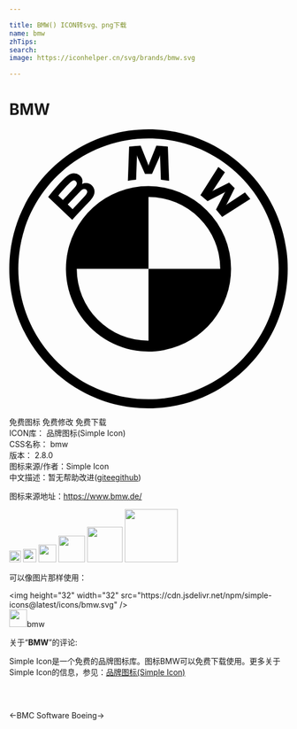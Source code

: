 ```yaml
---

title: BMW() ICON转svg、png下载
name: bmw
zhTips: 
search: 
image: https://iconhelper.cn/svg/brands/bmw.svg

---
```


# BMW  <small style="font-size: 60%;font-weight: 100"></small>

<div id="svg" class="svg-wrap">
<svg role="img" viewBox="0 0 24 24" xmlns="http://www.w3.org/2000/svg"><title>BMW icon</title><path d="M12 0C5.373 0 0 5.373 0 12s5.373 12 12 12 12-5.373 12-12S18.627 0 12 0zm0 .78C18.196.78 23.219 5.803 23.219 12c0 6.196-5.022 11.219-11.219 11.219C5.803 23.219.781 18.196.781 12S5.804.78 12 .78zm-.678.63c-.33.014-.66.042-.992.078l-.107 2.944a9.95 9.95 0 0 1 .71-.094l.07-1.988-.013-.137.043.13.664 1.489h.606l.664-1.488.04-.131-.01.137.07 1.988c.232.022.473.054.71.094l-.109-2.944a14.746 14.746 0 0 0-.992-.078l-.653 1.625-.023.12-.023-.12-.655-1.625zm6.696 1.824l-1.543 2.428c.195.15.452.371.617.522l1.453-.754.092-.069-.069.094-.752 1.453c.163.175.398.458.53.63l2.43-1.544a16.135 16.135 0 0 0-.46-.568L18.777 6.44l-.105.092.078-.115.68-1.356-.48-.48-1.356.68-.115.078.091-.106 1.018-1.539c-.18-.152-.351-.291-.57-.46zM5.5 3.785c-.36.037-.638.283-1.393 1.125a18.97 18.97 0 0 0-.757.914l2.074 1.967c.687-.76.966-1.042 1.508-1.613.383-.405.6-.87.216-1.317-.208-.242-.558-.295-.85-.175l-.028.01.01-.026a.7.7 0 0 0-.243-.734.724.724 0 0 0-.537-.15zm.006.615c.136-.037.277.06.308.2.032.14-.056.272-.154.382-.22.25-1.031 1.098-1.031 1.098l-.402-.383c.417-.51.861-.974 1.062-1.158a.55.55 0 0 1 .217-.139zM12 4.883a7.114 7.114 0 0 0-7.08 6.388v.002a7.122 7.122 0 0 0 8.516 7.697 7.112 7.112 0 0 0 5.68-6.97A7.122 7.122 0 0 0 12 4.885v-.002zm-5.537.242c.047 0 .096.013.14.043.088.059.128.16.106.26-.026.119-.125.231-.205.318l-1.045 1.12-.42-.4s.787-.832 1.045-1.099c.102-.106.168-.17.238-.205a.331.331 0 0 1 .14-.037zM12 5.818A6.175 6.175 0 0 1 18.182 12H12v6.182A6.175 6.175 0 0 1 5.818 12H12V5.818Z"/></svg>
</div>
<detail full-name='bmw'></detail>

<div class="detail-page">
<p>
<span><span class="badge-success badge">免费图标</span> <span class="badge-success badge">免费修改</span>  <span class="badge-success badge">免费下载</span> </span>
<br/>
<span>
ICON库：
<span class="badge-secondary badge">品牌图标(Simple Icon)</span> 
</span>
<br/>
<span>
CSS名称：
<span class="badge-secondary badge">bmw</span> 
</span>

<br/>
<span>
版本：
<span class="badge-secondary badge">2.8.0</span> 
</span>
<br/>
<span>图标来源/作者：<span class="badge-light badge">Simple Icon</span></span> 
<br/>
<span class="zh-detail">中文描述：暂无<span class="help-link"><span>帮助改进</span>(<a href="https://gitee.com/liuwave/icon-helper/edit/master/json/brands/bmw.json" target="_blank" rel="noopener noreferrer">gitee</a><a href="https://github.com/liuwave/icon-helper/edit/master/json/brands/bmw.json" target="_blank" rel="noopener noreferrer">github</a></span>)</span><br/>
</p>
</div><div class="description description alert alert-light"><p>图标来源地址：<a href="https://www.bmw.de/" target="_blank" rel="noopener noreferrer">https://www.bmw.de/</a></p></div>
<div class="alert alert-dark">
<img height="21" width="21" src="https://cdn.jsdelivr.net/npm/simple-icons@latest/icons/bmw.svg" />
<img height="24" width="24" src="https://cdn.jsdelivr.net/npm/simple-icons@latest/icons/bmw.svg" />
<img height="32" width="32" src="https://cdn.jsdelivr.net/npm/simple-icons@latest/icons/bmw.svg" />
<img height="48" width="48" src="https://cdn.jsdelivr.net/npm/simple-icons@latest/icons/bmw.svg" />
<img height="64" width="64" src="https://cdn.jsdelivr.net/npm/simple-icons@latest/icons/bmw.svg" />
<img height="96" width="96" src="https://cdn.jsdelivr.net/npm/simple-icons@latest/icons/bmw.svg" />

</div>
<div>
  <p>可以像图片那样使用：    
  </p>
  <div class="alert alert-primary" style="font-size: 14px">
    &lt;img height="32" width="32" src="https://cdn.jsdelivr.net/npm/simple-icons@latest/icons/bmw.svg" /&gt;
    <copy-btn content='<img height="32" width="32" src="https://cdn.jsdelivr.net/npm/simple-icons@latest/icons/bmw.svg" />'></copy-btn>
  </div>
  <div class="alert alert-secondary">
    <img height="32" width="32" src="https://cdn.jsdelivr.net/npm/simple-icons@latest/icons/bmw.svg" />bmw
    <copy-btn content="bmw" btn-title="复制图标名称"></copy-btn>
  </div>
</div>
<div class="icon-detail__container">
<p>关于“<b>BMW</b>”的评论:</p>
</div>
<Vssue title="关于“BMW”的评论" />
<div><p>Simple Icon是一个免费的品牌图标库。图标BMW可以免费下载使用。更多关于  Simple Icon的信息，参见：<a target="_blank" href="https://iconhelper.cn/brands.html">品牌图标(Simple Icon)</a>
</p></div>


<div style="padding:2rem 0 " class="page-nav"><p class="inner"><span class="prev">←<router-link to="/icon/bmc-software.html">BMC Software</router-link></span> <span class="next"><router-link to="/icon/boeing.html">Boeing</router-link>→</span></p></div>
